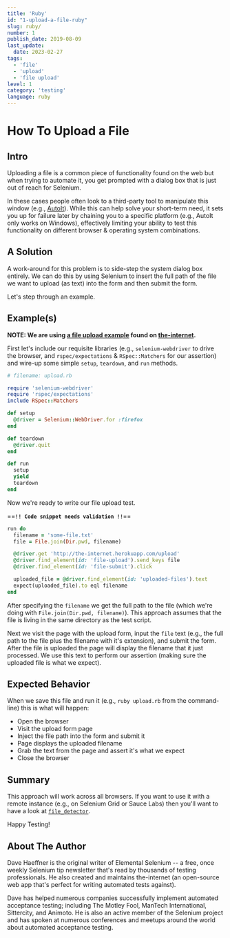 ```yaml
---
title: 'Ruby'
id: "1-upload-a-file-ruby"
slug: ruby/
number: 1
publish_date: 2019-08-09
last_update: 
  date: 2023-02-27
tags:
  - 'file'
  - 'upload'
  - 'file upload'
level: 1
category: 'testing'
language: ruby
---
```


# How To Upload a File

## Intro

Uploading a file is a common piece of functionality found on the web but when trying to automate it, you get prompted with a dialog box that is just out of reach for Selenium.

In these cases people often look to a third-party tool to manipulate this window (e.g., [AutoIt](http://www.toolsqa.com/selenium-webdriver/autoit-selenium-webdriver/)). While this can help solve your short-term need, it sets you up for failure later by chaining you to a specific platform (e.g., AutoIt only works on Windows), effectively limiting your ability to test this functionality on different browser & operating system combinations.

## A Solution

A work-around for this problem is to side-step the system dialog box entirely. We can do this by using Selenium to insert the full path of the file we want to upload (as text) into the form and then submit the form.

Let's step through an example.

## Example(s)

__NOTE: We are using [a file upload example](http://the-internet.herokuapp.com/upload) found on [the-internet](https://github.com/tourdedave/the-internet).__

First let's include our requisite libraries (e.g., `selenium-webdriver` to drive the browser, and `rspec/expectations` & `RSpec::Matchers` for our assertion) and wire-up some simple `setup`, `teardown`, and `run` methods.

```ruby
# filename: upload.rb

require 'selenium-webdriver'
require 'rspec/expectations'
include RSpec::Matchers

def setup
  @driver = Selenium::WebDriver.for :firefox
end

def teardown
  @driver.quit
end

def run
  setup
  yield
  teardown
end
```

Now we're ready to write our file upload test.

==**`!! Code snippet needs validation !!`**==
```ruby
run do
  filename = 'some-file.txt'
  file = File.join(Dir.pwd, filename)

  @driver.get 'http://the-internet.herokuapp.com/upload'
  @driver.find_element(id: 'file-upload').send_keys file
  @driver.find_element(id: 'file-submit').click

  uploaded_file = @driver.find_element(id: 'uploaded-files').text
  expect(uploaded_file).to eql filename
end
```

After specifying the `filename` we get the full path to the file (which we're doing with `File.join(Dir.pwd, filename)`). This approach assumes that the file is living in the same directory as the test script.

Next we visit the page with the upload form, input the `file` text (e.g., the full path to the file plus the filename with it's extension), and submit the form. After the file is uploaded the page will display the filename that it just processed. We use this text to perform our assertion (making sure the uploaded file is what we expect).

## Expected Behavior

When we save this file and run it (e.g., `ruby upload.rb` from the command-line) this is what will happen:

+ Open the browser
+ Visit the upload form page
+ Inject the file path into the form and submit it
+ Page displays the uploaded filename
+ Grab the text from the page and assert it's what we expect
+ Close the browser

## Summary

This approach will work across all browsers. If you want to use it with a remote instance (e.g., on Selenium Grid or Sauce Labs) then you'll want to have a look at [`file_detector`](https://seleniumhq.github.io/selenium/docs/api/rb/Selenium/WebDriver/DriverExtensions/UploadsFiles.html#file_detector%3D-instance_method).

Happy Testing!

## About The Author

Dave Haeffner is the original writer of Elemental Selenium -- a free, once weekly Selenium tip newsletter that's read by thousands of testing professionals. He also created and maintains the-internet (an open-source web app that's perfect for writing automated tests against).

Dave has helped numerous companies successfully implement automated acceptance testing; including The Motley Fool, ManTech International, Sittercity, and Animoto. He is also an active member of the Selenium project and has spoken at numerous conferences and meetups around the world about automated acceptance testing.
